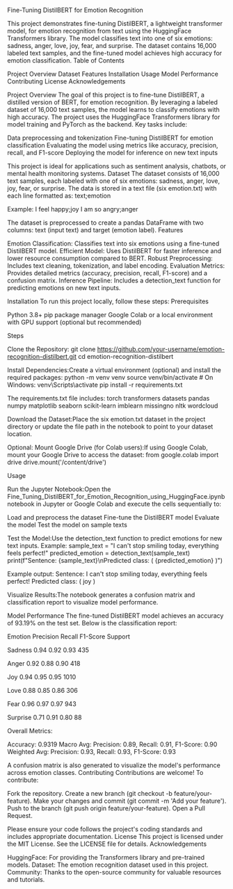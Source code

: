 Fine-Tuning DistilBERT for Emotion Recognition

This project demonstrates fine-tuning DistilBERT, a lightweight transformer model, for emotion recognition from text using the HuggingFace Transformers library. The model classifies text into one of six emotions: sadness, anger, love, joy, fear, and surprise. The dataset contains 16,000 labeled text samples, and the fine-tuned model achieves high accuracy for emotion classification.
Table of Contents

Project Overview
Dataset
Features
Installation
Usage
Model Performance
Contributing
License
Acknowledgements

Project Overview
The goal of this project is to fine-tune DistilBERT, a distilled version of BERT, for emotion recognition. By leveraging a labeled dataset of 16,000 text samples, the model learns to classify emotions with high accuracy. The project uses the HuggingFace Transformers library for model training and PyTorch as the backend. Key tasks include:

Data preprocessing and tokenization
Fine-tuning DistilBERT for emotion classification
Evaluating the model using metrics like accuracy, precision, recall, and F1-score
Deploying the model for inference on new text inputs

This project is ideal for applications such as sentiment analysis, chatbots, or mental health monitoring systems.
Dataset
The dataset consists of 16,000 text samples, each labeled with one of six emotions: sadness, anger, love, joy, fear, or surprise. The data is stored in a text file (six emotion.txt) with each line formatted as:
text;emotion

Example:
I feel happy;joy
I am so angry;anger

The dataset is preprocessed to create a pandas DataFrame with two columns: text (input text) and target (emotion label).
Features

Emotion Classification: Classifies text into six emotions using a fine-tuned DistilBERT model.
Efficient Model: Uses DistilBERT for faster inference and lower resource consumption compared to BERT.
Robust Preprocessing: Includes text cleaning, tokenization, and label encoding.
Evaluation Metrics: Provides detailed metrics (accuracy, precision, recall, F1-score) and a confusion matrix.
Inference Pipeline: Includes a detection_text function for predicting emotions on new text inputs.

Installation
To run this project locally, follow these steps:
Prerequisites

Python 3.8+
pip package manager
Google Colab or a local environment with GPU support (optional but recommended)

Steps

Clone the Repository:
git clone https://github.com/your-username/emotion-recognition-distilbert.git
cd emotion-recognition-distilbert


Install Dependencies:Create a virtual environment (optional) and install the required packages:
python -m venv venv
source venv/bin/activate  # On Windows: venv\Scripts\activate
pip install -r requirements.txt

The requirements.txt file includes:
torch
transformers
datasets
pandas
numpy
matplotlib
seaborn
scikit-learn
imblearn
missingno
nltk
wordcloud


Download the Dataset:Place the six emotion.txt dataset in the project directory or update the file path in the notebook to point to your dataset location.

Optional: Mount Google Drive (for Colab users):If using Google Colab, mount your Google Drive to access the dataset:
from google.colab import drive
drive.mount('/content/drive')



Usage

Run the Jupyter Notebook:Open the Fine_Tuning_DistilBERT_for_Emotion_Recognition_using_HuggingFace.ipynb notebook in Jupyter or Google Colab and execute the cells sequentially to:

Load and preprocess the dataset
Fine-tune the DistilBERT model
Evaluate the model
Test the model on sample texts


Test the Model:Use the detection_text function to predict emotions for new text inputs. Example:
sample_text = "I can't stop smiling today, everything feels perfect!"
predicted_emotion = detection_text(sample_text)
print(f"Sentence: {sample_text}\nPredicted class: ( {predicted_emotion} )")

Example output:
Sentence: I can't stop smiling today, everything feels perfect!
Predicted class: ( joy )


Visualize Results:The notebook generates a confusion matrix and classification report to visualize model performance.


Model Performance
The fine-tuned DistilBERT model achieves an accuracy of 93.19% on the test set. Below is the classification report:



Emotion
Precision
Recall
F1-Score
Support



Sadness
0.94
0.92
0.93
435


Anger
0.92
0.88
0.90
418


Joy
0.94
0.95
0.95
1010


Love
0.88
0.85
0.86
306


Fear
0.96
0.97
0.97
943


Surprise
0.71
0.91
0.80
88


Overall Metrics:

Accuracy: 0.9319
Macro Avg: Precision: 0.89, Recall: 0.91, F1-Score: 0.90
Weighted Avg: Precision: 0.93, Recall: 0.93, F1-Score: 0.93

A confusion matrix is also generated to visualize the model's performance across emotion classes.
Contributing
Contributions are welcome! To contribute:

Fork the repository.
Create a new branch (git checkout -b feature/your-feature).
Make your changes and commit (git commit -m 'Add your feature').
Push to the branch (git push origin feature/your-feature).
Open a Pull Request.

Please ensure your code follows the project's coding standards and includes appropriate documentation.
License
This project is licensed under the MIT License. See the LICENSE file for details.
Acknowledgements

HuggingFace: For providing the Transformers library and pre-trained models.
Dataset: The emotion recognition dataset used in this project.
Community: Thanks to the open-source community for valuable resources and tutorials.

